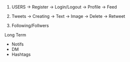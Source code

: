 1. USERS
    -> Register
    -> Login/Logout
    -> Profile
    -> Feed

2. Tweets
    -> Creating
        -> Text
        -> Image
    -> Delete
    -> Retweet

3. Following/Follwers


Long Term
- Notifs
- DM
- Hashtags
